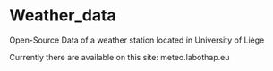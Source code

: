 # Weather_data
Open-Source Data of a weather station located in University of Liège

Currently there are available on this site:
meteo.labothap.eu
